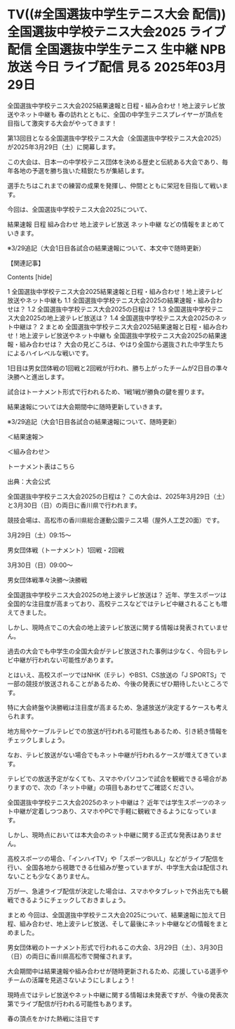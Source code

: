 # TV((#全国選抜中学生テニス大会 配信))全国選抜中学校テニス大会2025 ライブ配信 全国選抜中学生テニス 生中継 NPB 放送 今日 ライブ配信 見る 2025年03月29日

全国選抜中学校テニス大会2025結果速報と日程・組み合わせ！地上波テレビ放送やネット中継も
春の訪れとともに、全国の中学生テニスプレイヤーが頂点を目指して激突する大会がやってきます！

第13回目となる全国選抜中学校テニス大会（全国選抜中学校テニス大会2025）が2025年3月29日（土）に開幕します。

この大会は、日本一の中学校テニス団体を決める歴史と伝統ある大会であり、毎年各地の予選を勝ち抜いた精鋭たちが集結します。

選手たちはこれまでの練習の成果を発揮し、仲間とともに栄冠を目指して戦います。

今回は、全国選抜中学校テニス大会2025について、

結果速報
日程
組み合わせ
地上波テレビ放送
ネット中継
などの情報をまとめていきます。

※3/29追記（大会1日目各試合の結果速報について、本文中で随時更新）

【関連記事】



Contents [hide]

1 全国選抜中学校テニス大会2025結果速報と日程・組み合わせ！地上波テレビ放送やネット中継も
1.1 全国選抜中学校テニス大会2025の結果速報・組み合わせは？
1.2 全国選抜中学校テニス大会2025の日程は？
1.3 全国選抜中学校テニス大会2025の地上波テレビ放送は？
1.4 全国選抜中学校テニス大会2025のネット中継は？
2 まとめ
全国選抜中学校テニス大会2025結果速報と日程・組み合わせ！地上波テレビ放送やネット中継も
全国選抜中学校テニス大会2025の結果速報・組み合わせは？
大会の見どころは、やはり全国から選抜された中学生たちによるハイレベルな戦いです。

1日目は男女団体戦の1回戦と2回戦が行われ、勝ち上がったチームが2日目の準々決勝へと進出します。

試合はトーナメント形式で行われるため、1戦1戦が勝負の鍵を握ります。

結果速報については大会期間中に随時更新していきます。

※3/29追記（大会1日目各試合の結果速報について、随時更新）

＜結果速報＞

＜組み合わせ＞

トーナメント表はこちら

出典：大会公式

 

全国選抜中学校テニス大会2025の日程は？
この大会は、2025年3月29日（土）と3月30日（日）の両日に香川県で行われます。

競技会場は、高松市の香川県総合運動公園テニス場（屋外人工芝20面）です。

3月29日（土）09:15～

男女団体戦（トーナメント）1回戦・2回戦

3月30日（日）09:00～

男女団体戦準々決勝～決勝戦

 

全国選抜中学校テニス大会2025の地上波テレビ放送は？
近年、学生スポーツは全国的な注目度が高まっており、高校テニスなどではテレビ中継されることも増えてきました。

しかし、現時点でこの大会の地上波テレビ放送に関する情報は発表されていません。

過去の大会でも中学生の全国大会がテレビ放送された事例は少なく、今回もテレビ中継が行われない可能性があります。

とはいえ、高校スポーツではNHK（Eテレ）やBS1、CS放送の「J SPORTS」で一部の競技が放送されることがあるため、今後の発表にぜひ期待したいところです。

特に大会終盤や決勝戦は注目度が高まるため、急遽放送が決定するケースも考えられます。

地方局やケーブルテレビでの放送が行われる可能性もあるため、引き続き情報をチェックしましょう。

なお、テレビ放送がない場合でもネット中継が行われるケースが増えてきています。

テレビでの放送予定がなくても、スマホやパソコンで試合を観戦できる場合がありますので、次の「ネット中継」の項目もあわせてご確認ください。

全国選抜中学校テニス大会2025のネット中継は？
近年では学生スポーツのネット中継が定着しつつあり、スマホやPCで手軽に観戦できるようになっています。

しかし、現時点においては本大会のネット中継に関する正式な発表はありません。

高校スポーツの場合、「インハイTV」や「スポーツBULL」などがライブ配信を行い、全国各地から視聴できる仕組みが整っていますが、中学生大会は配信されないことも少なくありません。

万が一、急遽ライブ配信が決定した場合は、スマホやタブレットで外出先でも観戦できるようにチェックしておきましょう。

まとめ
今回は、全国選抜中学校テニス大会2025について、結果速報に加えて日程、組み合わせ、地上波テレビ放送、そして最後にネット中継などの情報をまとめました。

男女団体戦のトーナメント形式で行われるこの大会、3月29日（土）、3月30日（日）の両日に香川県高松市で開催されます。

大会期間中は結果速報や組み合わせが随時更新されるため、応援している選手やチームの活躍を見逃さないようにしましょう！

現時点ではテレビ放送やネット中継に関する情報は未発表ですが、今後の発表次第でライブ配信が行われる可能性もあります。

春の頂点をかけた熱戦に注目です